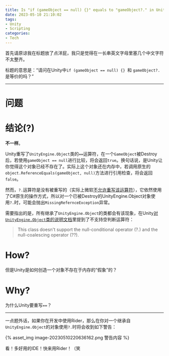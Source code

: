 ```yaml
---
title: Is "if (gameObject == null) {}" equals to "gameObject?." in Unity?
date: 2023-05-10 21:10:02
tags:
- Unity
- Scripting
categories:
- Tech
---
```




首先请原谅我在标题放了点洋屁，我只是觉得在一长串英文字母里塞几个中文字符不太整齐。

标题的意思是：“请问在Unity中```if (gameObject == null) {} ```和 ```gameObject?.``` 是等价的吗？”

<!--more-->

-------

# 问题



# 结论(?)

**不一样**。

Unity重写了```UnityEngine.Object```类的```==```运算符，在一个```GameObject```被Destroy后，若使用```gameObject == null```进行比较，将会返回```true```。换句话说，是Unity让你觉得这个对象已经不存在了。实际上这个对象还在内存中，若调用原生的```object.ReferenceEquals(gameObject, null)```方法进行引用检查，将会返回```false```。

然而，```?.```运算符是没有被重写的（实际上微软[不允许重写该运算符](https://learn.microsoft.com/en-us/dotnet/csharp/language-reference/operators/operator-overloading#non-overloadable-operators)），它依然使用了C#原生的操作方式，所以对一个已被Destroy的UnityEngine.Object对象使用```?.```时，可能会抛出```MissingRefernceException```异常。

需要指出的是，所有继承了```UnityEngine.Object```的类都会有该现象，在Unity[对```UnityEngine.Object```类的说明文档](https://docs.unity3d.com/ScriptReference/Object.html)里提到了不支持空判断运算符：

> This class doesn't support the null-conditional operator (?.) and the null-coalescing operator (??).

# How?

但是Unity是如何创造一个对象不存在于内存的“假象”的？

# Why?

为什么Unity要重写```==```？





-------



一点题外话，如果你在开发中使用Rider，那么在你对一个继承自```UnityEngine.Object```的对象使用```?.```时将会收到如下警告：

{% asset_img image-20230510220636162.png 警告内容 %}

看！多好用的IDE！快来用Rider！（笑
